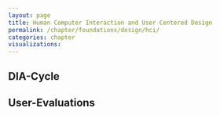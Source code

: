 ```yaml
---
layout: page
title: Human Computer Interaction and User Centered Design
permalink: /chapter/foundations/design/hci/
categories: chapter
visualizations:
---
```


## DIA-Cycle

## User-Evaluations
